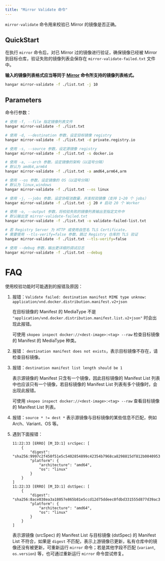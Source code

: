 ```yaml
---
title: "Mirror Validate 命令"
---
```


`mirror-validate` 命令用来校验已 Mirror 的镜像是否正确。

## QuickStart

在执行 `mirror` 命令后，对已 Mirror 过的镜像进行验证，确保镜像已经被 Mirror 到目标仓库，验证失败的镜像列表会保存在 `mirror-validate-failed.txt` 文件中。

**输入的镜像列表格式应当等同于 [Mirror](/v1.6/mirror/mirror) 命令所支持的镜像列表格式。**

```sh
hangar mirror-validate -f ./list.txt -j 10
```

## Parameters

命令行参数：

```sh
# 使用 -f, --file 指定镜像列表文件
hangar mirror-validate -f ./list.txt

# 使用 -d, --destination 参数，设定目标镜像 registry
hangar mirror-validate -f ./list.txt -d private.registry.io

# 使用 -s, --source 参数，设定源镜像 registry
hangar mirror-validate -f ./list.txt -s docker.io

# 使用 -a, --arch 参数，设定镜像的架构（以逗号分隔）
# 默认为 amd64,arm64
hangar mirror-validate -f ./list.txt -a amd64,arm64,arm

# 使用 --os 参数，设定镜像的 OS（以逗号分隔）
# 默认为 linux,windows
hangar mirror-validate -f ./list.txt --os linux

# 使用 -j, --jobs 参数，设定协程池数量，并发校验镜像（支持 1~20 个 jobs）
hangar mirror-validate -f ./list.txt -j 20 # 启动 20 个 Worker

# 使用 -o, --output 参数，将校验失败的镜像列表输出至指定文件中
# 默认输出至 mirror-validate-failed.txt
hangar mirror-validate -f ./list.txt -o validate-failed-list.txt

# 若 Registry Server 为 HTTP 或使用自签名 TLS Certificate，
# 需要使用 --tls-verify=false 参数，跳过 Registry 仓库的 TLS 验证
hangar mirror-validate -f ./list.txt --tls-verify=false

# 使用 --debug 参数，输出更详细的调试日志
hangar mirror-validate -f ./list.txt --debug
```

# FAQ

使用校验功能时可能遇到的报错及原因：

1. 报错：`Validate failed: destination manifest MIME type unknow: application/vnd.docker.distribution.manifest.v2+json`

    在目标镜像的 Manifest 的 MediaType 不是 `"application/vnd.docker.distribution.manifest.list.v2+json"` 时会出现此报错。

    可使用 `skopeo inspect docker://<dest-image>:<tag> --raw` 检查目标镜像的 Manifest 的 MediaType 种类。

1. 报错： `destination manifest does not exists`，表示目标镜像不存在，请检查目标镜像。

1. 报错：`destination manifest list length should be 1`

    表示源镜像的 Manifest 只含有一个镜像，因此目标镜像的 Manifest List 列表中也应该只有一个镜像，若目标镜像的 Manifest List 列表有多个镜像时，会出现此报错。

    可使用 `skopeo inspect docker://<dest-image>:<tag> --raw` 查看目标镜像的 Manifest List 列表。

1. 报错：`source * != dest *` 表示源镜像与目标镜像的某些信息不匹配，例如 Arch、Variant、OS 等。

1. 遇到下面报错：

    ```text
    11:22:33 [ERRO] [M_ID:1] srcSpec: [
        {
            "digest": "sha256:9997c2f450f51e5c5402854899c42354b7968ca8298815df812b00409533527c",
            "platform": {
                "architecture": "amd64",
                "os": "linux"
            }
        }
    ]
    11:22:33 [ERRO] [M_ID:1] dstSpec: [
        {
            "digest": "sha256:8ace038ea3a18057e865b81e5ccd12d75ddeec0fdbd331555d877d39ac3f45bb",
            "platform": {
                "architecture": "amd64",
                "os": "linux"
            }
        }
    ]
    ```

    表示源镜像 (srcSpec) 的 Manifest List 与目标镜像 (dstSpec) 的 Manifest List 不符合，如果是 `digest` 不匹配，表示上游镜像已更新，私有仓库中的镜像还没有被更新，可重新运行 `mirror` 命令；若是其他字段不匹配 (`variant`, `os.version`) 等，也可通过重新运行 `mirror` 命令尝试修复。
